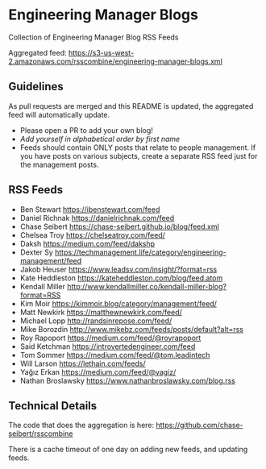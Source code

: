 # Engineering Manager Blogs

Collection of Engineering Manager Blog RSS Feeds

Aggregated feed: https://s3-us-west-2.amazonaws.com/rsscombine/engineering-manager-blogs.xml

## Guidelines

As pull requests are merged and this README is updated, the aggregated feed will automatically update.

- Please open a PR to add your own blog!
- *Add yourself in alphabetical order by first name*
- Feeds should contain ONLY posts that relate to people management. If you have posts on various subjects, create a separate RSS feed just for the management posts.

## RSS Feeds

- Ben Stewart https://ibenstewart.com/feed
- Daniel Richnak https://danielrichnak.com/feed
- Chase Seibert https://chase-seibert.github.io/blog/feed.xml
- Chelsea Troy https://chelseatroy.com/feed/
- Daksh https://medium.com/feed/dakshp
- Dexter Sy https://techmanagement.life/category/engineering-management/feed
- Jakob Heuser https://www.leadsv.com/insight/?format=rss
- Kate Heddleston https://kateheddleston.com/blog/feed.atom
- Kendall Miller http://www.kendallmiller.co/kendall-miller-blog?format=RSS
- Kim Moir https://kimmoir.blog/category/management/feed/
- Matt Newkirk https://matthewnewkirk.com/feed/
- Michael Lopp http://randsinrepose.com/feed/
- Mike Borozdin http://www.mikebz.com/feeds/posts/default?alt=rss
- Roy Rapoport https://medium.com/feed/@royrapoport
- Said Ketchman https://introvertedengineer.com/feed
- Tom Sommer https://medium.com/feed/@tom.leadintech
- Will Larson https://lethain.com/feeds/
- Yağız Erkan https://medium.com/feed/@yagiz/
- Nathan Broslawsky https://www.nathanbroslawsky.com/blog.rss

## Technical Details

The code that does the aggregation is here: https://github.com/chase-seibert/rsscombine

There is a cache timeout of one day on adding new feeds, and updating feeds.

